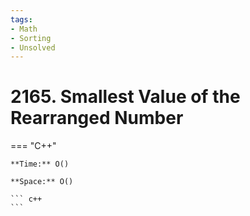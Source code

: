 ```yaml
---
tags:
- Math
- Sorting
- Unsolved
---
```



# 2165. Smallest Value of the Rearranged Number

=== "C++"

    **Time:** O()

    **Space:** O()

    ``` c++
    ```